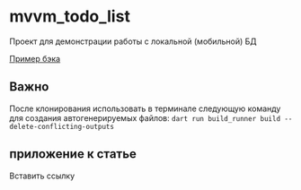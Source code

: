 # mvvm_todo_list

Проект для демонстрации работы с локальной (мобильной) БД

[Пример бэка](https://github.com/Z1mcot/TODOList.Backend)

## Важно
После клонирования использовать в терминале следующую команду для создания автогенерируемых файлов:
`dart run build_runner build --delete-conflicting-outputs`

## приложение к статье

Вставить ссылку

